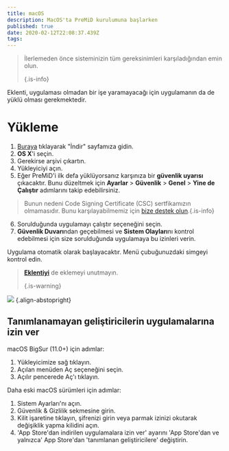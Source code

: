 ```yaml
---
title: macOS
description: MacOS'ta PreMiD kurulumuna başlarken
published: true
date: 2020-02-12T22:08:37.439Z
tags:
---
```


> İlerlemeden önce sisteminizin tüm gereksinimleri karşıladığından emin olun. 
> 
> {.is-info}

Eklenti, uygulaması olmadan bir işe yaramayacağı için uygulamanın da de yüklü olması gerekmektedir.

# Yükleme
1. [Buraya](https://premid.app/downloads) tıklayarak "İndir" sayfamıza gidin.
2. **OS X**'i seçin.
3. Gerekirse arşivi çıkartın.
4. Yükleyiciyi açın.
5. Eğer PreMiD'i ilk defa yüklüyorsanız karşınıza bir **güvenlik uyarısı** çıkacaktır. Bunu düzeltmek için **Ayarlar** > **Güvenlik** > **Genel** > **Yine de Çalıştır** adımlarını takip edebilirsiniz.
> Bunun nedeni Code Signing Certificate (CSC) sertfikamızın olmamasıdır. Bunu karşılayabilmemiz için [bize destek olun](https://www.patreon.com/Timeraa).{.is-info}
6. Sorulduğunda uygulamayı çalıştır seçeneğini seçin.
7. **Güvenlik Duvarı**ndan geçebilmesi ve **Sistem Olayları**nı kontrol edebilmesi için size sorulduğunda uygulamaya bu izinleri verin.

Uygulama otomatik olarak başlayacaktır. Menü çubuğunuzdaki simgeyi kontrol edin.

> **[Eklentiyi](/install)** de eklemeyi unutmayın. 
> 
> {.is-warning}

![](https://img.icons8.com/color/2x/mac-logo.png) {.align-abstopright}

## Tanımlanamayan geliştiricilerin uygulamalarına izin ver
macOS BigSur (11.0+) için adımlar:
1. Yükleyicimize sağ tıklayın.
2. Açılan menüden Aç seçeneğini seçin.
3. Açılır pencerede Aç'ı tıklayın.

Daha eski macOS sürümleri için adımlar:
1. Sistem Ayarları'nı açın.
2. Güvenlik & Gizlilik sekmesine girin.
3. Kilit işaretine tıklayın, şifrenizi girin veya parmak izinizi okutarak değişiklik yapma kilidini açın.
4. 'App Store'dan indirilen uygulamalara izin ver' ayarını 'App Store'dan ve yalnızca' App Store'dan 'tanımlanan geliştiricilere' değiştirin.